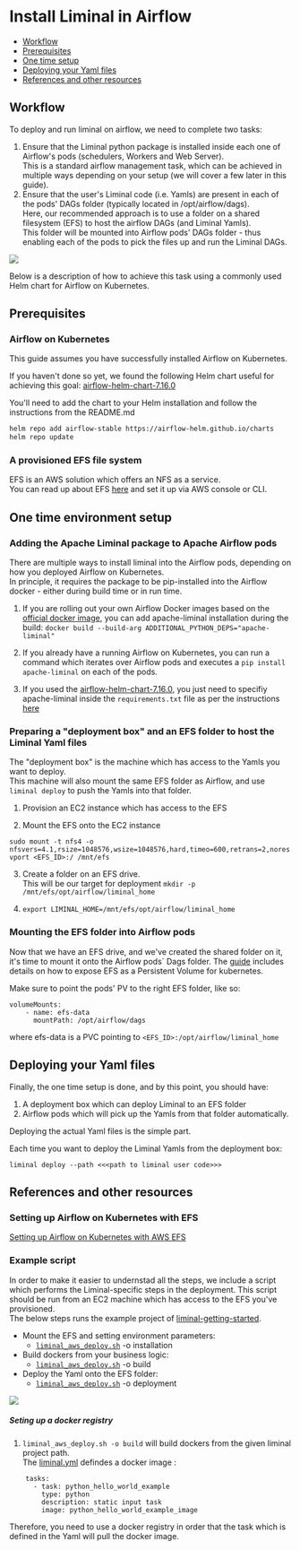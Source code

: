 <!--
Licensed to the Apache Software Foundation (ASF) under one
or more contributor license agreements.  See the NOTICE file
distributed with this work for additional information
regarding copyright ownership.  The ASF licenses this file
to you under the Apache License, Version 2.0 (the
"License"); you may not use this file except in compliance
with the License.  You may obtain a copy of the License at

  http://www.apache.org/licenses/LICENSE-2.0

Unless required bgit y applicable law or agreed to in writing,
software distributed under the License is distributed on an
"AS IS" BASIS, WITHOUT WARRANTIES OR CONDITIONS OF ANY
KIND, either express or implied.  See the License for the
specific language governing permissions and limitations
under the License.
-->

# Install Liminal in Airflow
* [Workflow](#workflow)
* [Prerequisites](#prerequisites)
* [One time setup](#One-time-environment-setup)
* [Deploying your Yaml files](#Deploying-your-Yaml-files)
* [References and other resources](#references-and-other-resources)

## Workflow
To deploy and run liminal on airflow, we need to complete two tasks:
1. Ensure that the Liminal python package is installed inside each one of Airflow's pods (schedulers, Workers and Web Server). \
This is a standard airflow management task, which can be achieved in multiple ways depending on your setup (we will cover a few later in this guide).
2. Ensure that the user's Liminal code (i.e. Yamls) are present in each of the pods' DAGs folder (typically located in /opt/airflow/dags). \
Here, our recommended approach is to use a folder on a shared filesystem (EFS) to host the airflow DAGs (and Liminal Yamls). \
This folder will be mounted into Airflow pods' DAGs folder - thus enabling each of the pods to pick the files up and run the Liminal DAGs.



![](assets/liminal_deployment_diagram.png)


Below is a description of how to achieve this task using a commonly used Helm chart for Airflow on Kubernetes.

## Prerequisites
### Airflow on Kubernetes
This guide assumes you have successfully installed Airflow on Kubernetes.

If you haven't done so yet, we found the following Helm chart useful for achieving this goal:
[airflow-helm-chart-7.16.0]

You'll need to add the chart to your Helm installation and follow the instructions from the README.md
```sh
helm repo add airflow-stable https://airflow-helm.github.io/charts
helm repo update
```

### A provisioned EFS file system
EFS is an AWS solution which offers an NFS as a service. \
You can read up about EFS [here](https://aws.amazon.com/efs/features/) and set it up via AWS console or CLI.

## One time environment setup
### Adding the Apache Liminal package to Apache Airflow pods

There are multiple ways to install liminal into the Airflow pods, depending on how you deployed Airflow on Kubernetes. \
In principle, it requires the package to be pip-installed into the Airflow docker - either during build time or in run time.

1. If you are rolling out your own Airflow Docker images based on the [official docker image](https://github.com/apache/airflow), 
you can add apache-liminal installation during the build: 
```docker build --build-arg ADDITIONAL_PYTHON_DEPS="apache-liminal"```

2. If you already have a running Airflow on Kubernetes, you can run a command which iterates over Airflow pods and executes a ```pip install apache-liminal``` 
on each of the pods. 

3. If you used the [airflow-helm-chart-7.16.0], you just need to specifiy apache-liminal inside the ```requirements.txt``` file as per the instructions [here][airflow-helm-chart-7.16.0]


### Preparing a "deployment box" and an EFS folder to host the Liminal Yaml files
The "deployment box" is the machine which has access to the Yamls you want to deploy. \
This machine will also mount the same EFS folder as Airflow, and use ```liminal deploy``` to push the Yamls into that folder.

1. Provision an EC2 instance which has access to the EFS

3. Mount the EFS onto the EC2 instance

```sudo mount -t nfs4 -o nfsvers=4.1,rsize=1048576,wsize=1048576,hard,timeo=600,retrans=2,noresvport <EFS_ID>:/ /mnt/efs```

3. Create a folder on an EFS drive. \
This will be our target for deployment
```mkdir -p /mnt/efs/opt/airflow/liminal_home```

4. ```export LIMINAL_HOME=/mnt/efs/opt/airflow/liminal_home```

### Mounting the EFS folder into Airflow pods

Now that we have an EFS drive, and we've created the shared folder on it, it's time to mount it onto the Airflow pods` Dags folder.
The [guide][airflowInstallation] includes details on how to expose EFS as a Persistent Volume for kubernetes.

Make sure to point the pods' PV to the right EFS folder, like so:

```
volumeMounts:
    - name: efs-data
      mountPath: /opt/airflow/dags
```

where efs-data is a PVC pointing to `<EFS_ID>:/opt/airflow/liminal_home`


## Deploying your Yaml files

Finally, the one time setup is done, and by this point, you should have:
1. A deployment box which can deploy Liminal to an EFS folder
2. Airflow pods which will pick up the Yamls from that folder automatically.

Deploying the actual Yaml files is the simple part. 

Each time you want to deploy the Liminal Yamls from the deployment box:
```
liminal deploy --path <<<path to liminal user code>>>
```

## References and other resources

### Setting up Airflow on Kubernetes with EFS
[Setting up Airflow on Kubernetes with AWS EFS][airflowInstallation]

### Example script
In order to make it easier to undernstad all the steps, we include a script which performs the Liminal-specific steps in the deployment.
This script should be run from an EC2 machine which has access to the EFS you've provisioned. \
The below steps runs the example project of [liminal-getting-started][liminal-getting-started].
* Mount the EFS and setting environment parameters:
  * [`liminal_aws_deploy.sh`][liminal-aws-deploy] -o installation
* Build dockers from your business logic:
  * [`liminal_aws_deploy.sh`][liminal-aws-deploy] -o build
* Deploy the Yaml onto the EFS folder:
  * [`liminal_aws_deploy.sh`][liminal-aws-deploy] -o deployment

![](assets/liminal_installation_on_cloud.gif)

##### Seting up a docker registry
1. `liminal_aws_deploy.sh -o build` will build dockers from the given liminal project path. \
The [liminal.yml][liminal-yml] defindes a docker image :
```
    tasks:
      - task: python_hello_world_example
        type: python
        description: static input task
        image: python_hello_world_example_image
```
Therefore, you need to use a docker registry in order that the task which is defined in the Yaml will pull the docker image.

[liminal-yml]: <https://github.com/apache/incubator-liminal/blob/master/examples/liminal-getting-started/liminal.yml>
[liminal-getting-started]: <https://github.com/apache/incubator-liminal/tree/master/examples/liminal-getting-started>
[airflow-helm-chart-7.16.0]: <https://github.com/airflow-helm/charts/tree/airflow-7.16.0>
[homebrew-kubectl]: <https://formulae.brew.sh/formula/kubernetes-cli>
[cluster-access-kubeconfig]: <https://kubernetes.io/docs/concepts/configuration/organize-cluster-access-kubeconfig/#context>
[liminal-aws-deploy]: <https://github.com/apache/incubator-liminal/tree/master/docs/source/liminal_aws_deploy.sh>
[airflowChart]: <https://github.com/airflow-helm/charts/tree/main/charts/airflow>
[airflowInstallation]: <https://medium.com/terragoneng/setting-up-airflow-on-kubernetes-with-aws-efs-c659f3a16292>
[airflowImage]: <https://hub.docker.com/layers/apache/airflow/1.10.12-python3.6/images/sha256-9ea9e5ca66bd17632241889ab248fe3852c9f3c830ed299a8ecaa8a13ac2082f?context=explore>
